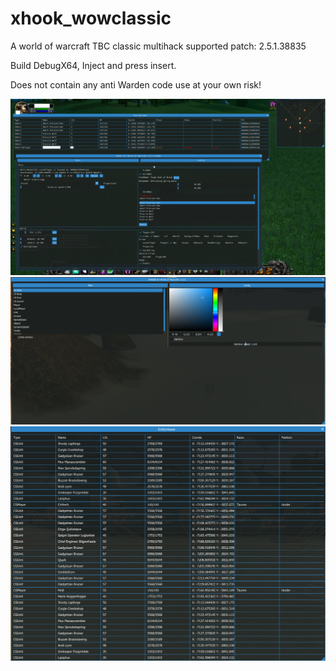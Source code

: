 # xhook_wowclassic
A world of warcraft TBC classic multihack supported patch: 2.5.1.38835

Build DebugX64, Inject and press insert.

Does not contain any anti Warden code use at your own risk!

<img src="Image/bg.png">
<img src="Image/bg2.png">
<img src="Image/bg3.png">

